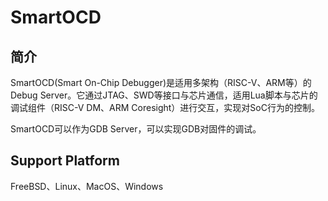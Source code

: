 # SmartOCD

## 简介

SmartOCD(Smart On-Chip Debugger)是适用多架构（RISC-V、ARM等）的Debug Server。它通过JTAG、SWD等接口与芯片通信，适用Lua脚本与芯片的调试组件（RISC-V DM、ARM Coresight）进行交互，实现对SoC行为的控制。

SmartOCD可以作为GDB Server，可以实现GDB对固件的调试。

## Support Platform

FreeBSD、Linux、MacOS、Windows
